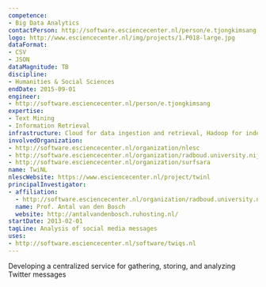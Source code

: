 ```yaml
---
competence:
- Big Data Analytics
contactPerson: http://software.esciencecenter.nl/person/e.tjongkimsang
logo: http://www.esciencecenter.nl/img/projects/1.P018-large.jpg
dataFormat:
- CSV
- JSON
dataMagnitude: TB
discipline:
- Humanities & Social Sciences
endDate: 2015-09-01
engineer:
- http://software.esciencecenter.nl/person/e.tjongkimsang
expertise:
- Text Mining
- Information Retrieval
infrastructure: Cloud for data ingestion and retrieval, Hadoop for indexing and searching
involvedOrganization:
- http://software.esciencecenter.nl/organization/nlesc
- http://software.esciencecenter.nl/organization/radboud.university.nijmegen
- http://software.esciencecenter.nl/organization/surfsara
name: TwiNL
nlescWebsite: https://www.esciencecenter.nl/project/twinl
principalInvestigator:
- affiliation:
  - http://software.esciencecenter.nl/organization/radboud.university.nijmegen
  name: Prof. Antal van den Bosch
  website: http://antalvandenbosch.ruhosting.nl/
startDate: 2013-02-01
tagLine: Analysis of social media messages
uses:
- http://software.esciencecenter.nl/software/twiqs.nl
---
```

Developing a centralized service for gathering, storing, and analyzing Twitter messages
